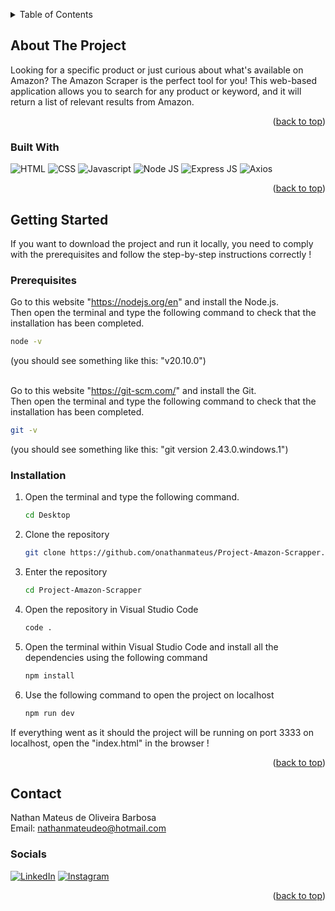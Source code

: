 <!-- Improved compatibility of back to top link -->
<a name="top"></a>

<!-- TABLE OF CONTENTS -->
<details>
  <summary>Table of Contents</summary>
  <ol>
    <li>
      <a href="#about-the-project">About The Project</a>
      <ul>
        <li><a href="#built-with">Built With</a></li>
      </ul>
    </li>
    <li>
      <a href="#getting-started">Getting Started</a>
      <ul>
        <li><a href="#prerequisites">Prerequisites</a></li>
        <li><a href="#installation">Installation</a></li>
      </ul>
    </li>
    <li><a href="#contact">Contact</a></li>
  </ol>
</details>

<!-- ABOUT THE PROJECT -->
## About The Project

<p>Looking for a specific product or just curious about what's available on Amazon? The Amazon Scraper is the perfect tool for you! This web-based application allows you to search for any product or keyword, and it will return a list of relevant results from Amazon.</p>

<p align="right">(<a href="#top">back to top</a>)</p>

### Built With

![HTML](https://img.shields.io/badge/HTML5-E34F26?style=for-the-badge&logo=html5&logoColor=white) ![CSS](https://img.shields.io/badge/CSS3-1572B6?style=for-the-badge&logo=css3&logoColor=white) ![Javascript](https://img.shields.io/badge/JavaScript-323330?style=for-the-badge&logo=javascript&logoColor=F7DF1E) ![Node JS](https://img.shields.io/badge/Node%20js-339933?style=for-the-badge&logo=nodedotjs&logoColor=white) ![Express JS](https://img.shields.io/badge/Express%20js-000000?style=for-the-badge&logo=express&logoColor=white) ![Axios](https://img.shields.io/badge/axios-671ddf?&style=for-the-badge&logo=axios&logoColor=white)

<p align="right">(<a href="#top">back to top</a>)</p>

<!-- GETTING STARTED -->
## Getting Started

If you want to download the project and run it locally, you need to comply with the prerequisites and follow the step-by-step instructions correctly !

### Prerequisites

Go to this website "https://nodejs.org/en" and install the Node.js. <br> Then open the terminal and type the following command to check that the installation has been completed.
  ```sh
  node -v
  ```
(you should see something like this: "v20.10.0") <br> <br> 

Go to this website "https://git-scm.com/" and install the Git. <br> Then open the terminal and type the following command to check that the installation has been completed.
  ```sh
  git -v
  ```
(you should see something like this: "git version 2.43.0.windows.1")

### Installation

1. Open the terminal and type the following command.
    ```sh
    cd Desktop
    ```	
2. Clone the repository 
    ```sh	
    git clone https://github.com/onathanmateus/Project-Amazon-Scrapper.git
    ```
3. Enter the repository
    ```sh	
    cd Project-Amazon-Scrapper
    ```
4. Open the repository in Visual Studio Code
    ```sh	
    code .
    ```
5. Open the terminal within Visual Studio Code and install all the dependencies using the following command
    ```sh	
    npm install
    ```
6. Use the following command to open the project on localhost
    ```sh	
    npm run dev 
    ```
If everything went as it should the project will be running on port 3333 on localhost, open the "index.html" in the browser !

<p align="right">(<a href="#top">back to top</a>)</p>

<!-- CONTACT -->
## Contact

Nathan Mateus de Oliveira Barbosa <br>
Email: nathanmateudeo@hotmail.com

### Socials

[![LinkedIn](https://img.shields.io/badge/LinkedIn-0077B5?style=for-the-badge&logo=linkedin&logoColor=white)](https://linkedin.com/in/onathanmateus) [![Instagram](https://img.shields.io/badge/Instagram-E4405F?style=for-the-badge&logo=instagram&logoColor=white)](https://instagram.com/onathanmateus)

<p align="right">(<a href="#top">back to top</a>)</p>
